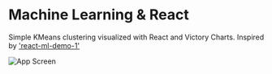 # Machine Learning & React

Simple KMeans clustering visualized with React and Victory Charts.
Inspired by ['react-ml-demo-1'](https://github.com/ivan-kleshnin/react-ml-demo-1)

![App Screen](./cover2png)
